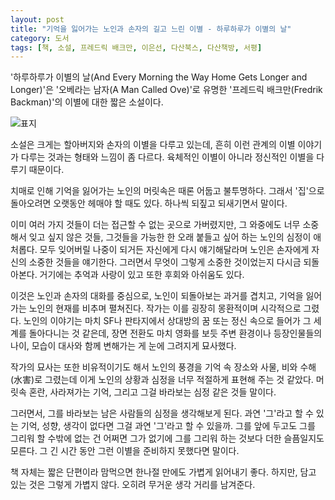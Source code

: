 ```yaml
---
layout: post
title: "기억을 잃어가는 노인과 손자의 길고 느린 이별 - 하루하루가 이별의 날"
category: 도서
tags: [책, 소설, 프레드릭 배크만, 이은선, 다산북스, 다산책방, 서평]
---
```


'하루하루가 이별의 날(And Every Morning the Way Home Gets Longer and Longer)'은
'오베라는 남자(A Man Called Ove)'로 유명한 '프레드릭 배크만(Fredrik Backman)'의
이별에 대한 짧은 소설이다.
<!--
Och varje morgon blir vägen hem längre och längre
-->

![표지](https://lh3.googleusercontent.com/-WyBixOhEXCo/WVpABT3cRXI/AAAAAAAAVHM/P1nXXae7VIo2nNifXWPrPilyAmCK44Y0QCE0YBhgL/s360/and-every-morning-the-way-home-gets-longer-and-longer-book.jpg "흔하고 또 결코 회피할 수 없는 이별에 대해 이야기한다.")

소설은 크게는 할아버지와 손자의 이별을 다루고 있는데,
흔히 이런 관계의 이별 이야기가 다루는 것과는 형태와 느낌이 좀 다르다.
육체적인 이별이 아니라 정신적인 이별을 다루기 때문이다.

치매로 인해 기억을 잃어가는 노인의 머릿속은 때론 어둡고 불투명하다.
그래서 '집'으로 돌아오려면 오랫동안 헤매야 할 때도 있다.
하나씩 되짚고 되새기면서 말이다.

이미 여러 가지 것들이 더는 접근할 수 없는 곳으로 가버렸지만,
그 와중에도 너무 소중해서 잊고 싶지 않은 것들,
그것들을 가능한 한 오래 붙들고 싶어 하는 노인의 심정이 애처롭다.
모두 잊어버릴 나중이 되거든 자신에게 다시 얘기해달라며
노인은 손자에게 자신의 소중한 것들을 얘기한다.
그러면서 무엇이 그렇게 소중한 것이었는지 다시금 되돌아본다.
거기에는 추억과 사랑이 있고 또한 후회와 아쉬움도 있다.

이것은 노인과 손자의 대화를 중심으로,
노인이 되돌아보는 과거를 겹치고,
기억을 잃어가는 노인의 현재를 비추며 펼쳐진다.
작가는 이를 굉장히 몽환적이며 시각적으로 그렸다.
노인의 이야기는 마치 SF나 판타지에서 상대방의 꿈 또는 정신 속으로 들어가 그 세계를 돌아다니는 것 같은데,
장면 전환도 마치 영화를 보듯 주변 환경이나 등장인물들의 나이, 모습이 대사와 함께 변해가는 게
눈에 그려지게 묘사했다.

작가의 묘사는 또한 비유적이기도 해서 노인의 풍경을
기억 속 장소와 사물, 비와 수해(水害)로 그렸는데
이게 노인의 상황과 심정을 너무 적절하게 표현해 주는 것 같았다.
머릿속 혼란, 사라져가는 기억, 그리고 그걸 바라보는 심정 같은 것들 말이다.

그러면서, 그를 바라보는 남은 사람들의 심정을 생각해보게 된다.
과연 '그'라고 할 수 있는 기억, 성향, 생각이 없다면 그걸 과연 '그'라고 할 수 있을까.
그를 앞에 두고도 그를 그리워 할 수밖에 없는 건 어쩌면
그가 없기에 그를 그리워 하는 것보다 더한 슬픔일지도 모른다.
그 긴 시간 동안 그런 이별을 준비하지 못했다면 말이다.

책 자체는 짧은 단편이라
맘먹으면 한나절 만에도 가볍게 읽어내기 좋다.
하지만, 담고 있는 것은 그렇게 가볍지 않다.
오히려 무거운 생각 거리를 남겨준다.
